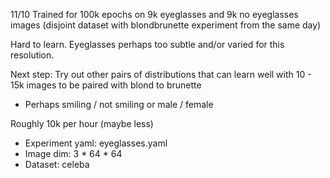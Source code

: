 11/10 Trained for 100k epochs on 9k eyeglasses and 9k no eyeglasses images (disjoint dataset with blondbrunette experiment from the same day)

Hard to learn. Eyeglasses perhaps too subtle and/or varied for this resolution.

Next step: Try out other pairs of distributions that can learn well with 10 - 15k images to be paired with blond to brunette
- Perhaps smiling / not smiling or male / female

Roughly 10k per hour (maybe less)

- Experiment yaml: eyeglasses.yaml
- Image dim: 3 * 64 * 64
- Dataset: celeba
